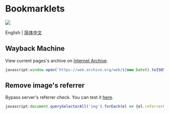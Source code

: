 # Bookmarklets

![](https://img.shields.io/badge/COUNT-2-blue.svg?style=for-the-badge)

English | [简体中文](README-zh-CN.md)

## Wayback Machine

View current pages's archive on [Internet Archive](https://archive.org/web/).

```js
javascript:window.open(`https://web.archive.org/web/${new Date().toISOString().replace(/-|T|:/g, '').substring(0, 14)}/${location.href}`); void 0
```

## Remove image's referrer

Bypass server's referrer check. You can test it [here](https://luyilin.github.io/Aoba/).

```js
javascript:document.querySelectorAll('img').forEach(el => {el.referrerPolicy = 'no-referrer'; el.src = el.src}); void 0
```
